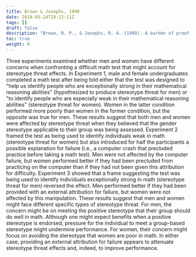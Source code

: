 ```yaml
---
title: Brown & Josephs, 1999
date: 2018-05-24T18:12:11Z
tags: []
draft: false
description: "Brown, R. P., & Josephs, R. A. (1999). A burden of proof: Stereotype relevance and gender differences in math performance. *Journal of Personality and Social Psychology, 76,* 246–257."
toc: true
weight: 0
---
```


Three experiments examined whether men and women have different concerns when confronting a difficult math test that might account for stereotype threat effects. In Experiment 1, male and female undergraduates completed a math test after being told either that the test was designed to "help us identify people who are exceptionally strong in their mathematical reasoning abilities" (hypothesized to produce stereotype threat for men) or "to identify people who are especially weak in their mathematical reasoning abilities" (stereotype threat for women). Women in the latter condition performed more poorly than women in the former condition, but the opposite was true for men. These results suggest that both men and women were affected by stereotype threat when they believed that the gender stereotype applicable to their group was being assessed. Experiment 2 framed the test as being used to identify individuals weak in math (stereotype threat for women) but also introduced for half the participants a possible explanation for failure (i.e., a computer crash that precluded practice before taking a math test). Men were not affected by the computer failure, but women performed better if they had been precluded from practicing on the computer than if they had not been given this attribution for difficulty. Experiment 3 showed that a frame suggesting the test was being used to identify individuals exceptionally strong in math (stereotype threat for men) reversed the effect. Men performed better if they had been provided with an external attribution for failure, but women were not affected by this manipulation. These results suggest that men and women might face different specific types of stereotype threat. For men, the concern might be on meeting the positive stereotype that their group should do well in math. Although one might expect benefits when a positive stereotype is endorsed, pressure for the individual to meet a group-based stereotype might undermine performance. For women, their concern might focus on avoiding the stereotype that women are poor in math. In either case, providing an external attribution for failure appears to attenuate stereotype threat effects and, indeed, to improve performance.
